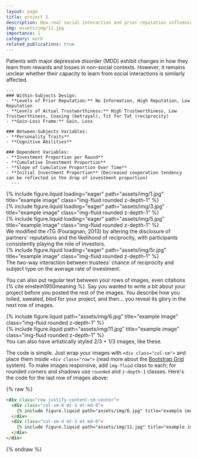 ```yaml
---
layout: page
title: project 1
description: How real social interaction and prior reputation influence the investment decisions in the trust game
img: assets/img/12.jpg
importance: 1
category: work
related_publications: true
---
```



Patients with major depressive disorder (MDD) exhibit changes in how they learn from rewards and losses in non-social contexts. However, it remains unclear whether their capacity to learn from social interactions is similarly affected.

    ---
    ### Within-Subjects Design:
    - **Levels of Prior Reputation:** No Information, High Reputation, Low Reputation
    - **Levels of Actual Trustworthiness:** High Trustworthiness, Low Trustworthiness, Coaxing (betrayal), Tit for Tat (reciprocity)
    - **Gain-Loss Frame:** Gain, Loss

    ### Between-Subjects Variables:
    - **Personality Traits**
    - **Cognitive Abilities**

    ### Dependent Variables:
    - **Investment Proportion per Round**
    - **Cumulative Investment Proportion**
    - **Slope of Cumulative Proportion Over Time**
    - **Initial Investment Proportion** (Decreased cooperation tendency can be reflected in the drop of investment proportion)
      ---

<div class="row">
    <div class="col-sm mt-3 mt-md-0">
        {% include figure.liquid loading="eager" path="assets/img/1.jpg" title="example image" class="img-fluid rounded z-depth-1" %}
    </div>
    <div class="col-sm mt-3 mt-md-0">
        {% include figure.liquid loading="eager" path="assets/img/3.jpg" title="example image" class="img-fluid rounded z-depth-1" %}
    </div>
    <div class="col-sm mt-3 mt-md-0">
        {% include figure.liquid loading="eager" path="assets/img/5.jpg" title="example image" class="img-fluid rounded z-depth-1" %}
    </div>
</div>
<div class="caption">
    We modified the rTG (Fouragnan, 2013) by altering the disclosure of partners' reputations and the likelihood of reciprocity, with participants consistently playing the role of investors.
</div>
<div class="row">
    <div class="col-sm mt-3 mt-md-0">
        {% include figure.liquid loading="eager" path="assets/img/5r.jpg" title="example image" class="img-fluid rounded z-depth-1" %}
    </div>
</div>
<div class="caption">
    The two-way interaction between trustees’ chance of reciprocity and subject type on the average rate of investment.
</div>

You can also put regular text between your rows of images, even citations {% cite einstein1950meaning %}.
Say you wanted to write a bit about your project before you posted the rest of the images.
You describe how you toiled, sweated, _bled_ for your project, and then... you reveal its glory in the next row of images.

<div class="row justify-content-sm-center">
    <div class="col-sm-8 mt-3 mt-md-0">
        {% include figure.liquid path="assets/img/6.jpg" title="example image" class="img-fluid rounded z-depth-1" %}
    </div>
    <div class="col-sm-4 mt-3 mt-md-0">
        {% include figure.liquid path="assets/img/11.jpg" title="example image" class="img-fluid rounded z-depth-1" %}
    </div>
</div>
<div class="caption">
    You can also have artistically styled 2/3 + 1/3 images, like these.
</div>

The code is simple.
Just wrap your images with `<div class="col-sm">` and place them inside `<div class="row">` (read more about the <a href="https://getbootstrap.com/docs/4.4/layout/grid/">Bootstrap Grid</a> system).
To make images responsive, add `img-fluid` class to each; for rounded corners and shadows use `rounded` and `z-depth-1` classes.
Here's the code for the last row of images above:

{% raw %}

```html
<div class="row justify-content-sm-center">
  <div class="col-sm-8 mt-3 mt-md-0">
    {% include figure.liquid path="assets/img/6.jpg" title="example image" class="img-fluid rounded z-depth-1" %}
  </div>
  <div class="col-sm-4 mt-3 mt-md-0">
    {% include figure.liquid path="assets/img/11.jpg" title="example image" class="img-fluid rounded z-depth-1" %}
  </div>
</div>
```

{% endraw %}
